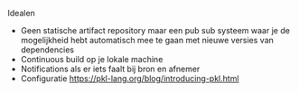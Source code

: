 Idealen 
- Geen statische artifact repository maar een pub sub systeem waar je de mogelijkheid hebt automatisch mee te gaan met nieuwe versies van dependencies
- Continuous build op je lokale machine
- Notifications als er iets faalt bij bron en afnemer
- Configuratie https://pkl-lang.org/blog/introducing-pkl.html


